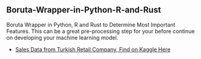 ## Boruta-Wrapper-in-Python-R-and-Rust
Boruta Wrapper in Python, R and Rust to Determine Most Important Features. This can be a great pre-processing step for your before continue on developing your machine learning model.

- [Sales Data from Turkish Retail Company, Find on Kaggle Here](https://www.kaggle.com/datasets/berkayalan/retail-sales-data)
